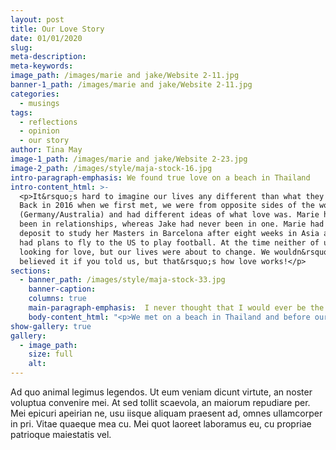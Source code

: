 ```yaml
---
layout: post
title: Our Love Story
date: 01/01/2020
slug:
meta-description:
meta-keywords:
image_path: /images/marie and jake/Website 2-11.jpg
banner-1_path: /images/marie and jake/Website 2-11.jpg
categories:
  - musings
tags:
  - reflections
  - opinion
  - our story
author: Tina May
image-1_path: /images/marie and jake/Website 2-23.jpg
image-2_path: /images/style/maja-stock-16.jpg
intro-paragraph-emphasis: We found true love on a beach in Thailand
intro-content_html: >-
  <p>It&rsquo;s hard to imagine our lives any different than what they are now.
  Back in 2016 when we first met, we were from opposite sides of the world
  (Germany/Australia) and had different ideas of what love was. Marie had always
  been in relationships, whereas Jake had never been in one. Marie had paid a
  deposit to study her Masters in Barcelona after eight weeks in Asia and Jake
  had plans to fly to the US to play football. At the time neither of us were
  looking for love, but our lives were about to change. We wouldn&rsquo;t have
  believed it if you told us, but that&rsquo;s how love works!</p>
sections:
  - banner_path: /images/style/maja-stock-33.jpg
    banner-caption:
    columns: true
    main-paragraph-emphasis:  I never thought that I would ever be the kind of person to admit that I am struggling and actively ask for help.
    body-content_html: "<p>We met on a beach in Thailand and before our minds could think of all the possible reasons why it would never work out, our hearts had already decided we were going to try. Fast forward five days of fun, laughter, romance and good times on Koh Phangan Island, the time had come for us to part ways. Jake had flights booked to Cambodia and Marie had flights to Vietnam; our hearts were aching!&nbsp;</p><p>Was this it?&nbsp;</p><p>Do we let this thing go or do we do something crazy?&nbsp;</p><h2>something crazy</h2><p>Jake: I had no idea of what love was at this point, but I was a big believer in &lsquo;when you know, you know!&rsquo; All I knew when I was boarding the ferry about to leave Marie, was that I couldn&rsquo;t bare the thought of not seeing her again. I felt sick that I was leaving her even for a second. For the first time in my life I was willing to give up everything for a girl \U0001F60D</p><p>My friend Trent and I took a ferry to the mainland, then a bus to the airport, then a flight to Cambodia. The whole time I was thinking I was an idiot for leaving her on that island. I had to break to it Trent that as soon as we arrived in Cambodia I was going straight to Vietnam with or without him. Being the good friend that he is, he decided to come along. This is where the crazy began! We booked the first bus to Vietnam having no idea that in order to get into Vietnam, Australians need a Visa and getting this Visa can typically take up to 10 days. That wasn&rsquo;t going to cut it. So we are sitting in the bus station with no Visa and no way to get into Vietnam. Enter local Cambodian guy from on the street who offers to take our passports along with $210 US dollars to the embassy and organise emergency Visas for us. Any sane person at this point would have said &lsquo;no&rsquo; and found another way but for some reason I trusted this man and my heart couldn&rsquo;t wait any longer. To convince Trent to hand over his passport I offered to pay the entire fee for the Visas and any costs associated with getting him a new passport if it never came back &ndash; I was definitely in love! \U0001F605</p><p>We had 2 hours before our bus was scheduled to leave. One hour and 55 minutes later &hellip; still no passports and no Visas! Just as I was about to concede that it was the worst idea ever to hand over our passports to a local guy all for a girl I had only known for five days, he arrived with passports and Visas in hand! So we got on the bus headed for Ho Chi Minh, Vietnam.&nbsp;</p><p>&nbsp;</p><h2>reunited in vietnam</h2><p>I hadn&rsquo;t been in contact with Marie at all during this time and it finally dawned on me on the bus that she might think I&rsquo;m crazy and be turned off by my desperation to see her again. The thought of being rejected, however, was nothing compared to the thought of seeing her again &hellip; even if it was only for a second. I was hoping she would think it was romantic and not psychotic. Thankfully, I know now that she loves that type of crazy and when I walked around the corner of her hotel in Ho Chi Minh she was coming around the opposite corner and couldn&rsquo;t believe I was there. We dropped our bags and ran to each other just like in every one of those corny, romantic movies and embraced. It was the best feeling I had ever had in my life to hold her again and I knew I wasn&rsquo;t going to let her go so easily next time.&nbsp;</p><p>Marie: It was crazy to see him there in Ho Chi Minh. I didn&rsquo;t know if it was an &lsquo;Australian thing&rsquo; or if it was just a &lsquo;Jake thing&rsquo; but I loved that he would do that for me. We spent the next three and a half weeks together adventuring across Vietnam. In between all the fun and the laughter when I had time to think, I couldn&rsquo;t believe that this was happening. I was falling for a long-haired Australian guy and all of a sudden I didn&rsquo;t care about doing my Masters in Barcelona. All I wanted to do was travel and be with him. On the last day we were together (before Jake had to go back to Australia for work and football) we had our first date alone together. This was the moment we knew we wanted to see if this this crazy thing could work. We had no idea how, but we were going to try. The plan was that Jake would fly home for five to eight weeks and then we would meet up somewhere again. So Jake flew home and I flew to Indonesia. We had only known each for four weeks and we were potentially going to be apart for eight weeks. This didn&rsquo;t sit well with either of us, but I had no idea Jake would do what he did next.</p><h2>anything for love</h2><p>&nbsp;Jake: I was home for what felt like the longest two weeks of my life. I was so nervous that Marie might have second thoughts and start thinking with her head instead of her heart and the feeling would be lost. With this in mind I told my coach and my boss that I needed more time off and I booked a flight to Indonesia. &nbsp;</p><p>&nbsp;</p><p>Marie: I was in shock once again when Jake arrived at the airport. I couldn&rsquo;t wipe the smile off my face. We spent another 12 days together in Indonesia and our love was starting to really flourish. It was at this point I started to realise that the happiness I felt when we were together was worth more than any job or uni degree ever would. Jake flew home again and then back one more time 10 days later! If I didn&rsquo;t know he was committed up until that point but I did after that. I was ready to give up my Masters degree and tell all my friends and family that I was in love with a long-haired Aussie boy.&nbsp;</p><p>&nbsp;After four days on Lombok we parted ways for the very last time. Marie went back to Germany and Jake back to Australia. We packed up our lives, told all our family members what had happened and took a one way flight to Los Angeles on September the 21st, 2016. We have spent every single day together since. We created our joint Instagram shortly after, as a way to keep our family friends updated on where we were and what we were doing. &nbsp;A growing passion for photography quickly turned into a fully fledged commitment to inspire others through social media We wanted to help people muster up the courage to follow their hearts just like we did.&nbsp;</p><h2>&nbsp;</h2>"
show-gallery: true     
gallery:
  - image_path:
    size: full
    alt:
---
```


Ad quo animal legimus legendos. Ut eum veniam dicunt virtute, an noster voluptua convenire mei. At sed tollit scaevola, an maiorum repudiare per. Mei epicuri apeirian ne, usu iisque aliquam praesent ad, omnes ullamcorper in pri. Vitae quaeque mea cu. Mei quot laoreet laboramus eu, cu propriae patrioque maiestatis vel.
